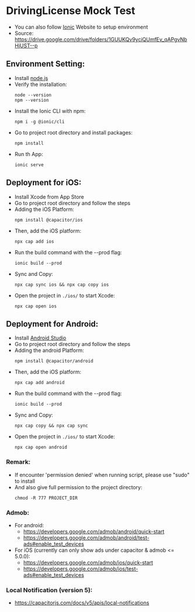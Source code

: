 # DrivingLicense Mock Test
- You can also follow [Ionic](https://ionicframework.com/) Website to setup environment
- Source: https://drive.google.com/drive/folders/1GUUKQv9yciQUmfEv_qAPgvNbHjUST--p

## Environment Setting:

- Install [node.js](https://nodejs.org/en/download/)
- Verify the installation:
  ```
  node --version
  npm --version
  ```
- Install the Ionic CLI with npm:
  ```
  npm i -g @ionic/cli
  ```
- Go to project root directory and install packages:
  ```
  npm install
  ```
- Run th App:
  ```
  ionic serve
  ```

## Deployment for iOS:

- Install Xcode from App Store
- Go to project root directory and follow the steps
- Adding the iOS Platform:
  ```
  npm install @capacitor/ios
  ```
- Then, add the iOS platform:
  ```
  npx cap add ios
  ```
- Run the build command with the --prod flag:
  ```
  ionic build --prod
  ```
- Sync and Copy:
  ```
  npx cap sync ios && npx cap copy ios
  ```
- Open the project in ```./ios/``` to start Xcode:
  ```
  npx cap open ios
  ```

## Deployment for Android:

- Install [Android Studio](https://developer.android.com/studio)
- Go to project root directory and follow the steps
- Adding the android Platform:
  ```
  npm install @capacitor/android
  ```
- Then, add the iOS platform:
  ```
  npx cap add android
  ```
- Run the build command with the --prod flag:
  ```
  ionic build --prod
  ```
- Sync and Copy:
  ```
  npx cap copy && npx cap sync
  ```
- Open the project in ```./ios/``` to start Xcode:
  ```
  npx cap open android
  ```
  
### Remark:
- If encounter 'permission denied' when running script, please use "sudo" to install
- And also give full permission to the project directory:
  ```
  chmod -R 777 PROJECT_DIR
  ```

### Admob:
- For android:
  - https://developers.google.com/admob/android/quick-start
  - https://developers.google.com/admob/android/test-ads#enable_test_devices
- For iOS (currently can only show ads under capacitor & admob <= 5.0.0):
  - https://developers.google.com/admob/ios/quick-start
  - https://developers.google.com/admob/ios/test-ads#enable_test_devices

### Local Notification (version 5):
 - https://capacitorjs.com/docs/v5/apis/local-notifications